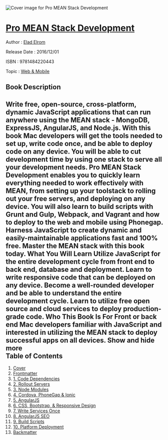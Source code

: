 ![Cover image for Pro MEAN Stack Development](https://imgdetail.ebookreading.net/cover/cover/web_mobile/EB9781484220443.jpg)

[Pro MEAN Stack Development](https://ebookreading.net/view/book/Pro+MEAN+Stack+Development-EB9781484220443_1.html "Pro MEAN Stack Development")
====================================================================================================================

Author : [Elad Elrom](https://ebookreading.net/search/author/Elad+Elrom)

Release Date : 2016/12/01

ISBN : 9781484220443

Topic : [Web & Mobile](https://ebookreading.net/search/category/web-mobile)

Book Description
-----------------

 Write free, open-source, cross-platform, dynamic JavaScript applications that can run anywhere using the MEAN stack - MongoDB, ExpressJS, AngularJS, and Node.js.
With this book Mac developers will get the tools needed to set up, write code once, and be able to deploy code on any device. You will be able to cut development time by using one stack to serve all your development needs. Pro MEAN Stack Development enables you to quickly learn everything needed to work effectively with MEAN, from setting up your toolstack to rolling out your free servers, and deploying on any device.
You will also learn to build scripts with Grunt and Gulp, Webpack, and Vagrant and how to deploy to the web and mobile using Phonegap. Harness JavaScript to create dynamic and easily-maintainable applications fast and 100% free. Master the MEAN stack with this book today.
What You Will Learn
Utilize JavaScript for the entire development cycle from front end to back end, database and deployment.
Learn to write responsive code that can be deployed on any device.
Become a well-rounded developer and be able to understand the entire development cycle.
Learn to utilize free open source and cloud services to deploy production-grade code.
Who This Book Is For
Front or back end Mac developers familiar with JavaScript and interested in utilizing the MEAN stack to deploy successful apps on all devices.
        Show and hide more                
Table of Contents
-----------------

1. [Cover](https://ebookreading.net/view/book/Pro+MEAN+Stack+Development-EB9781484220443_1.html)
1. [Frontmatter](https://ebookreading.net/view/book/Pro+MEAN+Stack+Development-EB9781484220443_2.html)
1. [1. Code Dependencies](https://ebookreading.net/view/book/Pro+MEAN+Stack+Development-EB9781484220443_3.html)
1. [2. Rollout Servers](https://ebookreading.net/view/book/Pro+MEAN+Stack+Development-EB9781484220443_4.html)
1. [3. Node Modules](https://ebookreading.net/view/book/Pro+MEAN+Stack+Development-EB9781484220443_5.html)
1. [4. Cordova, PhoneGap &amp; Ionic](https://ebookreading.net/view/book/Pro+MEAN+Stack+Development-EB9781484220443_6.html)
1. [5. AngularJS](https://ebookreading.net/view/book/Pro+MEAN+Stack+Development-EB9781484220443_7.html)
1. [6. CSS, Bootstrap, &amp; Responsive Design](https://ebookreading.net/view/book/Pro+MEAN+Stack+Development-EB9781484220443_8.html)
1. [7. Write Services Once](https://ebookreading.net/view/book/Pro+MEAN+Stack+Development-EB9781484220443_9.html)
1. [8. AngularJS SEO](https://ebookreading.net/view/book/Pro+MEAN+Stack+Development-EB9781484220443_10.html)
1. [9. Build Scripts](https://ebookreading.net/view/book/Pro+MEAN+Stack+Development-EB9781484220443_11.html)
1. [10. Platform Deployment](https://ebookreading.net/view/book/Pro+MEAN+Stack+Development-EB9781484220443_12.html)
1. [Backmatter](https://ebookreading.net/view/book/Pro+MEAN+Stack+Development-EB9781484220443_13.html)
